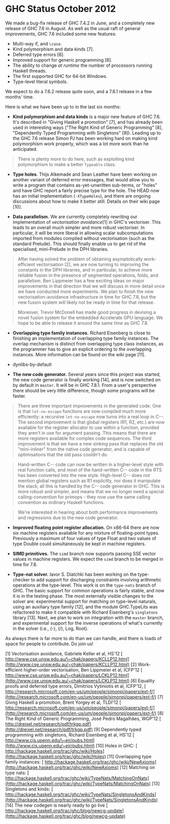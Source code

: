 # GHC Status October 2012


We made a bug-fix release of GHC 7.4.2 in June, and a completely new release of GHC 7.6 in August.  As well as the usual raft of general improvements, GHC 7.6 included some new features:

- Multi-way if, and `\case`.
- Kind polymorphism and data kinds \[7\].
- Deferred type errors \[6\].
- Improved support for generic programming \[8\].
- The ability to change *at runtime* the number of processors running Haskell threads.
- The first supported GHC for 64-bit Windows.
- Type-level literal symbols.


We expect to do a 7.6.2 release quite soon, and a 7.8.1 release in a few months' time.


Here is what we have been up to in the last six months:

- **Kind polymorphism and data kinds** is a major new feature
  of GHC 7.6. It's
  described in "Giving Haskell a promotion" \[7\], and has already
  been used in interesting ways ("The Right Kind of Generic
  Programming" \[8\], "Dependently Typed Programming with Singletons" \[9\]).  Leading up to the GHC 7.6 release
  Simon PJ has been working hard on making kind polymorphism work
  properly, which was a lot more work than he anticipated. 

>
> There is plenty more to do here, such as exploiting kind polymorphism to make a better `Typeable` class.

- **Type holes**. Thijs Alkemade and Sean Leather have been working on another variant of deferred error messages, that would allow you to write a program that contains as-yet-unwritten sub-terms, or "holes" and have GHC report a fairly precise type for the hole. The HEAD now has an initial implementation (`-XTypeHoles`), and there are ongoing discussions about how to make it better still.  Details on their wiki page \[10\].

- **Data parallelism.** We are currently completely rewriting our implementation of *vectorisation avoidance*\[1\] in GHC's vectoriser. This leads to an overall much simpler and more robust vectoriser. In particular, it will be more liberal in allowing scalar subcomputations imported from modules compiled without vectorisation (such as the standard Prelude). This should finally enable us to get rid of the specialised, mini-Prelude in the DPH libraries.

>
> After having solved the problem of obtaining asymptotically work-efficient vectorisation \[2\], we are now turning to improving the constants in the DPH libraries, and in particular, to achieve more reliable fusion in the presence of segmented operations, folds, and parallelism. Ben Lippmeier has a few exciting ideas on major improvements in that direction that we will discuss in more detail once we have conducted more experiments. We plan to finish the new vectorisation-avoidance infrastructure in time for GHC 7.8, but the new fusion system will likely not be ready in time for that release.

>
> Moreover, Trevor McDonell has made good progress in devising a novel fusion system for the embedded Accelerate GPU language. We hope to be able to release it around the same time as GHC 7.8.

- **Overlapping type family instances.** Richard Eisenberg is close to finishing an implementation of overlapping type family instances. The overlap mechanism is distinct from overlapping type class instances, as the programmer has to give an explicit ordering to the overlapping instances. More information can be found on the wiki page \[11\].

- dynlibs-by-default

- **The new code generator.** Several years since this project was started, the new code generator is finally working  \[14\], and is now switched on by default in `master`.  It will be in GHC 7.8.1.  From a user's perspective there should be very little difference, though some programs will be faster.

>
> There are three important improvements in the generated code.  One is that `let-no-escape` functions are now compiled much more efficiently: a recursive `let-no-escape` now turns into a real loop in C--.  The second improvement is that global registers (R1, R2, etc.) are now available for the register allocator to use within a function, provided they aren't in use for argument passing.  This means that there are more registers available for complex code sequences.  The third improvement is that we have a new sinking pass that replaces the old "mini-inliner" from the native code generator, and is capable of optimisations that the old pass couldn't do.

>
> Hand-written C-- code can now be written in a higher-level style with real function calls, and most of the hand-written C-- code in the RTS has been converted into the new style.  High-level C-- does not mention global registers such as R1 explicitly, nor does it manipulate the stack; all this is handled by the C-- code generator in GHC.  This is more robust and simpler, and means that we no longer need a special calling-convention for primops - they now use the same calling convention as ordinary Haskell functions.

>
> We're interested in hearing about both performance improvements and regressions due to the new code generator.

- **Improved floating point register allocation.** On x86-64 there are now six machine registers available for any mixture of floating-point types. Previously a maximum of four values of type Float and two values of type Double could simultaneously be kept in machine registers.

- **SIMD primitives.** The `simd` branch now supports passing SSE vector values in machine registers. We expect the `simd` branch to be merged in time for 7.8.

- **Type-nat solver.** Iavor S. Diatchki has been working on the type-checker to add support for discharging constraints involving arithmetic operations at the type-level.  This work is on the `type-nats` branch of GHC.   The basic support for common operations is fairly stable, and now it is in the testing phase.  The most externally visible changes to the solver are: experimental support for matching on type-level naturals, using an auxiliary type family \[12\], and the module GHC.TypeLits was refactored to make it compatible with Richard Eisenberg's `singletons` library \[13\].  Next, we plan to work on integration with the `master` branch, and experimental support for the inverse operations of what's currently in the solver (i.e., (-), (/), Log, Root).


As always there is far more to do than we can handle, and there is loads of space for people to contribute.  Do join us!

\[1\] Vectorisation avoidance, Gabriele Keller et al, HS'12 [ http://www.cse.unsw.edu.au/\~chak/papers/KCLLP12.html](http://www.cse.unsw.edu.au/~chak/papers/KCLLP12.html)
\[2\] Work-efficient higher-order vectorisation, Ben Lippmeier et al, ICFP'12 [ http://www.cse.unsw.edu.au/\~chak/papers/LCKLP12.html](http://www.cse.unsw.edu.au/~chak/papers/LCKLP12.html)
\[6\] Equality proofs and deferred type errors, Dimitrios Vytiniotis et al, ICFP'12, [ http://research.microsoft.com/en-us/um/people/simonpj/papers/ext-f/](http://research.microsoft.com/en-us/um/people/simonpj/papers/ext-f/)
\[7\] Givng Haskell a promotion, Brent Yorgey et al, TLDI'12 [ http://research.microsoft.com/en-us/um/people/simonpj/papers/ext-f/](http://research.microsoft.com/en-us/um/people/simonpj/papers/ext-f/)
\[8\] The Right Kind of Generic Programming, José Pedro Magalhães, WGP'12 [ http://dreixel.net/research/pdf/trkgp.pdf](http://dreixel.net/research/pdf/trkgp.pdf)
\[9\] Dependently typed programming with singletons, Richard Eisenberg et al, HS'12 [ http://www.cis.upenn.edu/\~eir/pubs.html](http://www.cis.upenn.edu/~eir/pubs.html)
\[10\] Holes in GHC:  [ http://hackage.haskell.org/trac/ghc/wiki/Holes](http://hackage.haskell.org/trac/ghc/wiki/Holes)
\[11\] Overlapping type family instances: [ http://hackage.haskell.org/trac/ghc/wiki/NewAxioms](http://hackage.haskell.org/trac/ghc/wiki/NewAxioms)
\[12\] Matching on type nats: [ http://hackage.haskell.org/trac/ghc/wiki/TypeNats/MatchingOnNats](http://hackage.haskell.org/trac/ghc/wiki/TypeNats/MatchingOnNats)
\[13\] Singletons and kinds: [ http://hackage.haskell.org/trac/ghc/wiki/TypeNats/SingletonsAndKinds](http://hackage.haskell.org/trac/ghc/wiki/TypeNats/SingletonsAndKinds)
\[14\] The new codegen is nearly ready to go live [ http://hackage.haskell.org/trac/ghc/blog/newcg-update](http://hackage.haskell.org/trac/ghc/blog/newcg-update)